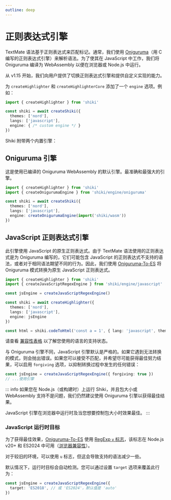 ```yaml
---
outline: deep
---
```


# 正则表达式引擎

TextMate 语法基于正则表达式来匹配标记。通常，我们使用 [Oniguruma](https://github.com/kkos/oniguruma)（用 C 编写的正则表达式引擎）来解析语法。为了使其在 JavaScript 中工作，我们将 Oniguruma 编译为 WebAssembly 以便在浏览器或 Node.js 中运行。

从 v1.15 开始，我们向用户提供了切换正则表达式引擎和提供自定义实现的能力。

为 `createHighlighter` 和 `createHighlighterCore` 添加了一个 `engine` 选项。例如：

```ts
import { createHighlighter } from 'shiki'

const shiki = await createShiki({
  themes: ['nord'],
  langs: ['javascript'],
  engine: { /* custom engine */ }
})
```

Shiki 附带两个内置引擎：

## Oniguruma 引擎

这是使用已编译的 Oniguruma WebAssembly 的默认引擎。最准确和最强大的引擎。

```ts
import { createHighlighter } from 'shiki'
import { createOnigurumaEngine } from 'shiki/engine/oniguruma'

const shiki = await createShiki({
  themes: ['nord'],
  langs: ['javascript'],
  engine: createOnigurumaEngine(import('shiki/wasm'))
})
```

## JavaScript 正则表达式引擎

此引擎使用 JavaScript 的原生正则表达式。由于 TextMate 语法使用的正则表达式是为 Oniguruma 编写的，它们可能包含 JavaScript 的正则表达式不支持的语法，或者对于相同语法期望不同的行为。因此，我们使用 [Oniguruma-To-ES](https://github.com/slevithan/oniguruma-to-es) 将 Oniguruma 模式转换为原生 JavaScript 正则表达式。

```ts {2,4,9}
import { createHighlighter } from 'shiki'
import { createJavaScriptRegexEngine } from 'shiki/engine/javascript'

const jsEngine = createJavaScriptRegexEngine()

const shiki = await createHighlighter({
  themes: ['nord'],
  langs: ['javascript'],
  engine: jsEngine
})

const html = shiki.codeToHtml('const a = 1', { lang: 'javascript', theme: 'nord' })
```

请查看 [兼容性表格](/references/engine-js-compat) 以了解您使用的语言的支持状态。

与 Oniguruma 引擎不同，JavaScript 引擎默认是严格的。如果它遇到无法转换的模式，则会抛出错误。如果您可以接受不匹配，并希望尽可能获得最佳努力结果，可以启用 `forgiving` 选项，以抑制转换过程中发生的任何错误：

```ts
const jsEngine = createJavaScriptRegexEngine({ forgiving: true })
// ...使用引擎
```

::: info
如果您在 Node.js（或构建时）上运行 Shiki，并且包大小或 WebAssembly 支持不是问题，我们仍然建议使用 Oniguruma 引擎以获得最佳结果。

JavaScript 引擎在浏览器中运行时及当您想要控制包大小时效果最佳。
:::

### JavaScript 运行时目标

为了获得最佳效果，[Oniguruma-To-ES](https://github.com/slevithan/oniguruma-to-es) 使用 [RegExp `v` 标志](https://developer.mozilla.org/en-US/docs/Web/JavaScript/Reference/Global_Objects/RegExp/unicodeSets)，该标志在 Node.js v20+ 和 ES2024 中可用（[浏览器兼容性](https://developer.mozilla.org/en-US/docs/Web/JavaScript/Reference/Global_Objects/RegExp/unicodeSets#browser_compatibility)）。

对于较旧的环境，可以使用 `u` 标志，但这会导致支持的语法减少一些。

默认情况下，运行时目标会自动检测。您可以通过设置 `target` 选项来覆盖此行为：

```ts
const jsEngine = createJavaScriptRegexEngine({
  target: 'ES2018', // 或 'ES2024'，默认值是 'auto'
})
```
